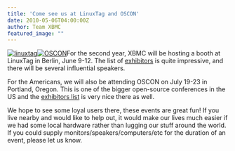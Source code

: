 ```yaml
---
title: 'Come see us at LinuxTag and OSCON'
date: 2010-05-06T04:00:00Z
author: Team XBMC
featured_image: ""
---
```

[![](/sites/default/files/uploads/linuxtag.png "linuxtag")](http://www.linuxtag.org)[![](https://assets.en.oreilly.com/1/event/45/oscon2010_125x125.jpg "OSCON")](https://www.oreilly.com/conferences/)For the second year, XBMC will be hosting a booth at LinuxTag in Berlin, June 9-12. The list of [exhibitors](http://www.linuxtag.org/2010/en/exhibitors/exhibition.html) is quite impressive, and there will be several influential speakers.

 For the Americans, we will also be attending OSCON on July 19-23 in Portland, Oregon. This is one of the bigger open-source conferences in the US and the [exhibitors list](https://www.oreilly.com/conferences/) is very nice there as well.

 We hope to see some loyal users there, these events are great fun! If you live nearby and would like to help out, it would make our lives much easier if we had some local hardware rather than lugging our stuff around the world. If you could supply monitors/speakers/computers/etc for the duration of an event, please let us know.

 